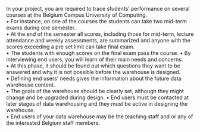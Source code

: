 In your project, you are required to trace students’ performance on several courses at the 
Belgium Campus University of Computing.  
• For instance, on one of the courses the students can take two mid-term exams during one 
semester.  
• At the end of the semester all scores, including those for mid-term, lecture attendance 
and weekly assessments, are summarized and anyone with the scores exceeding a pre
set limit can take final exam.  
• The students with enough scores on the final exam pass the course. 
• By interviewing end users, you will learn of their main needs and concerns.  
• At this phase, it should be found out which questions they want to be answered and why 
it is not possible before the warehouse is designed.  
• Defining end users’ needs gives the information about the future data warehouse 
content.  
• The goals of the warehouse should be clearly set, although they might change and be 
upgraded during design. 
• End users must be contacted at later stages of data warehousing and they must be active 
in designing the warehouse.  
• End users of your data warehouse may be the teaching staff and or any of the interested 
Belgium staff members.  
